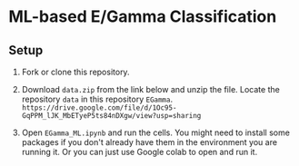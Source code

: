 # ML-based E/Gamma Classification 
## Setup

1. Fork or clone this repository.

2. Download `data.zip` from the link below and unzip the file. Locate the repository `data` in this repository `EGamma`.
`https://drive.google.com/file/d/1Oc95-GqPPM_lJK_MbETyeP5ts84nDXgw/view?usp=sharing`

3. Open `EGamma_ML.ipynb` and run the cells. You might need to install some packages if you don't already have them in the environment you are running it. Or you can just use Google colab to open and run it. 
